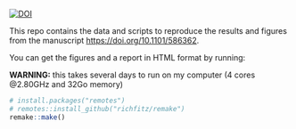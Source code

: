 [![DOI](https://zenodo.org/badge/199661042.svg)](https://zenodo.org/badge/latestdoi/199661042)


This repo contains the data and scripts to reproduce the results and figures from the manuscript https://doi.org/10.1101/586362.

You can get the figures and a report in HTML format by running:

**WARNING:** this takes several days to run on my computer (4 cores @2.80GHz and 32Go memory)

```r
# install.packages("remotes")
# remotes::install_github("richfitz/remake")
remake::make()
```

